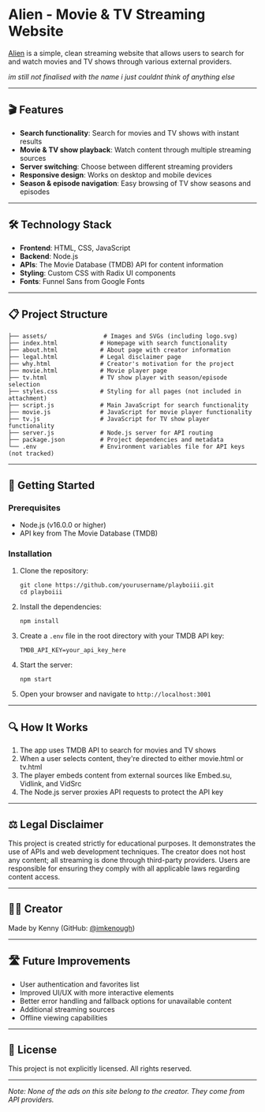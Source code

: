 # Alien - Movie & TV Streaming Website

[Alien](https://playboy-alien.onrender.com/)  is a simple, clean streaming website that allows users to search for and watch movies and TV shows through various external providers.

_im still not finalised with the name i just couldnt think of anything else_

---

## 🎬 Features

- **Search functionality**: Search for movies and TV shows with instant results
- **Movie & TV show playback**: Watch content through multiple streaming sources
- **Server switching**: Choose between different streaming providers
- **Responsive design**: Works on desktop and mobile devices
- **Season & episode navigation**: Easy browsing of TV show seasons and episodes

---

## 🛠️ Technology Stack

- **Frontend**: HTML, CSS, JavaScript
- **Backend**: Node.js
- **APIs**: The Movie Database (TMDB) API for content information
- **Styling**: Custom CSS with Radix UI components
- **Fonts**: Funnel Sans from Google Fonts

---

## 📋 Project Structure

```
├── assets/                # Images and SVGs (including logo.svg)
├── index.html            # Homepage with search functionality
├── about.html            # About page with creator information
├── legal.html            # Legal disclaimer page
├── why.html              # Creator's motivation for the project
├── movie.html            # Movie player page
├── tv.html               # TV show player with season/episode selection
├── styles.css            # Styling for all pages (not included in attachment)
├── script.js             # Main JavaScript for search functionality
├── movie.js              # JavaScript for movie player functionality
├── tv.js                 # JavaScript for TV show player functionality
├── server.js             # Node.js server for API routing
├── package.json          # Project dependencies and metadata
└── .env                  # Environment variables file for API keys (not tracked)
```

---

## 🚀 Getting Started

### Prerequisites

- Node.js (v16.0.0 or higher)
- API key from The Movie Database (TMDB)

### Installation

1. Clone the repository:
   ```
   git clone https://github.com/yourusername/playboiii.git
   cd playboiii
   ```

2. Install the dependencies:
   ```
   npm install
   ```

3. Create a `.env` file in the root directory with your TMDB API key:
   ```
   TMDB_API_KEY=your_api_key_here
   ```

4. Start the server:
   ```
   npm start
   ```

5. Open your browser and navigate to `http://localhost:3001`

---

## 🔍 How It Works

1. The app uses TMDB API to search for movies and TV shows
2. When a user selects content, they're directed to either movie.html or tv.html
3. The player embeds content from external sources like Embed.su, Vidlink, and VidSrc
4. The Node.js server proxies API requests to protect the API key

---

## ⚖️ Legal Disclaimer

This project is created strictly for educational purposes. It demonstrates the use of APIs and web development techniques. The creator does not host any content; all streaming is done through third-party providers. Users are responsible for ensuring they comply with all applicable laws regarding content access.

---

## 👨‍💻 Creator

Made by Kenny (GitHub: [@imkenough](https://github.com/imkenough/))

---

## 🛣️ Future Improvements

- User authentication and favorites list
- Improved UI/UX with more interactive elements
- Better error handling and fallback options for unavailable content
- Additional streaming sources
- Offline viewing capabilities

---

## 📝 License

This project is not explicitly licensed. All rights reserved.

---

*Note: None of the ads on this site belong to the creator. They come from API providers.*
